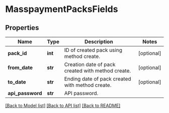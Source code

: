# MasspaymentPacksFields

## Properties
Name | Type | Description | Notes
------------ | ------------- | ------------- | -------------
**pack_id** | **int** | ID of created pack using method create. | [optional] 
**from_date** | **str** | Creation date of pack created with method create. | [optional] 
**to_date** | **str** | Ending date of pack created with method create. | [optional] 
**api_password** | **str** | API password. | 

[[Back to Model list]](../README.md#documentation-for-models) [[Back to API list]](../README.md#documentation-for-api-endpoints) [[Back to README]](../README.md)


